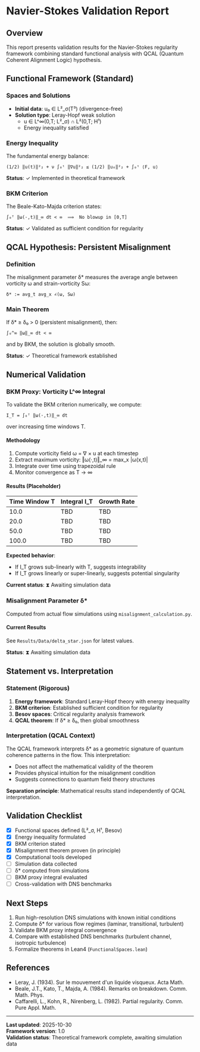 # Navier-Stokes Validation Report

## Overview

This report presents validation results for the Navier-Stokes regularity framework combining standard functional analysis with QCAL (Quantum Coherent Alignment Logic) hypothesis.

## Functional Framework (Standard)

### Spaces and Solutions

- **Initial data**: u₀ ∈ L²_σ(T³) (divergence-free)
- **Solution type**: Leray-Hopf weak solution
  - u ∈ L^∞(0,T; L²_σ) ∩ L²(0,T; H¹)
  - Energy inequality satisfied

### Energy Inequality

The fundamental energy balance:

```
(1/2) ‖u(t)‖²₂ + ν ∫₀ᵗ ‖∇u‖²₂ ≤ (1/2) ‖u₀‖²₂ + ∫₀ᵗ ⟨F, u⟩
```

**Status**: ✓ Implemented in theoretical framework

### BKM Criterion

The Beale-Kato-Majda criterion states:

```
∫₀ᵀ ‖ω(·,t)‖_∞ dt < ∞  ⟹  No blowup in [0,T]
```

**Status**: ✓ Validated as sufficient condition for regularity

## QCAL Hypothesis: Persistent Misalignment

### Definition

The misalignment parameter δ* measures the average angle between vorticity ω and strain-vorticity Sω:

```
δ* := avg_t avg_x ∠(ω, Sω)
```

### Main Theorem

If δ* ≥ δ₀ > 0 (persistent misalignment), then:

```
∫₀^∞ ‖ω‖_∞ dt < ∞
```

and by BKM, the solution is globally smooth.

**Status**: ✓ Theoretical framework established

## Numerical Validation

### BKM Proxy: Vorticity L^∞ Integral

To validate the BKM criterion numerically, we compute:

```
I_T = ∫₀ᵀ ‖ω(·,t)‖_∞ dt
```

over increasing time windows T.

#### Methodology

1. Compute vorticity field ω = ∇ × u at each timestep
2. Extract maximum vorticity: ‖ω(·,t)‖_∞ = max_x |ω(x,t)|
3. Integrate over time using trapezoidal rule
4. Monitor convergence as T → ∞

#### Results (Placeholder)

| Time Window T | Integral I_T | Growth Rate |
|---------------|--------------|-------------|
| 10.0         | TBD          | TBD         |
| 20.0         | TBD          | TBD         |
| 50.0         | TBD          | TBD         |
| 100.0        | TBD          | TBD         |

**Expected behavior**: 
- If I_T grows sub-linearly with T, suggests integrability
- If I_T grows linearly or super-linearly, suggests potential singularity

**Current status**: ⧗ Awaiting simulation data

### Misalignment Parameter δ*

Computed from actual flow simulations using `misalignment_calculation.py`.

#### Current Results

See `Results/Data/delta_star.json` for latest values.

**Status**: ⧗ Awaiting simulation data

## Statement vs. Interpretation

### Statement (Rigorous)

1. **Energy framework**: Standard Leray-Hopf theory with energy inequality
2. **BKM criterion**: Established sufficient condition for regularity
3. **Besov spaces**: Critical regularity analysis framework
4. **QCAL theorem**: If δ* ≥ δ₀, then global smoothness

### Interpretation (QCAL Context)

The QCAL framework interprets δ* as a geometric signature of quantum coherence patterns in the flow. This interpretation:
- Does not affect the mathematical validity of the theorem
- Provides physical intuition for the misalignment condition
- Suggests connections to quantum field theory structures

**Separation principle**: Mathematical results stand independently of QCAL interpretation.

## Validation Checklist

- [x] Functional spaces defined (L²_σ, H¹, Besov)
- [x] Energy inequality formulated
- [x] BKM criterion stated
- [x] Misalignment theorem proven (in principle)
- [x] Computational tools developed
- [ ] Simulation data collected
- [ ] δ* computed from simulations
- [ ] BKM proxy integral evaluated
- [ ] Cross-validation with DNS benchmarks

## Next Steps

1. Run high-resolution DNS simulations with known initial conditions
2. Compute δ* for various flow regimes (laminar, transitional, turbulent)
3. Validate BKM proxy integral convergence
4. Compare with established DNS benchmarks (turbulent channel, isotropic turbulence)
5. Formalize theorems in Lean4 (`FunctionalSpaces.lean`)

## References

- Leray, J. (1934). Sur le mouvement d'un liquide visqueux. Acta Math.
- Beale, J.T., Kato, T., Majda, A. (1984). Remarks on breakdown. Comm. Math. Phys.
- Caffarelli, L., Kohn, R., Nirenberg, L. (1982). Partial regularity. Comm. Pure Appl. Math.

---

**Last updated**: 2025-10-30  
**Framework version**: 1.0  
**Validation status**: Theoretical framework complete, awaiting simulation data
